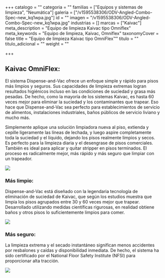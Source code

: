 +++
catalogo = ""
categoria = ""
familias = ["Equipos y sistemas de limpieza", "Neumática"]
galeria = ["/v1595538306/ODV-Angled-Combo-Spec-new_kq1wpa.jpg"]
id = ""
imagen = "/v1595538306/ODV-Angled-Combo-Spec-new_kq1wpa.jpg"
industrias = []
marcas = ["Kaivac"]
meta_description = "Equipo de limpieza Kaivac tipo Omniflex"
meta_keywords = "Equipo de limpieza, Kaivac, Omniflex"
taxonomyCover = false
title = "Equipo de limpieza Kaivac tipo OmniFlex™"
titulo = ""
titulo_adicional = ""
weight = ""

+++
## **Kaivac OmniFlex:**

El sistema Dispense-and-Vac ofrece un enfoque simple y rápido para pisos más limpios y seguros. Sus capacidades de limpieza extremas logran resultados higiénicos incluso en las condiciones de suciedad y grasa más pesadas. De hecho, como la mayoría de los sistemas Kaivac, es hasta 60 veces mejor para eliminar la suciedad y los contaminantes que trapear. Eso hace que Dispense-and-Vac sea perfecto para establecimientos de servicio de alimentos, instalaciones industriales, baños públicos de servicio liviano y mucho más.

Simplemente aplique una solución limpiadora nueva al piso, extienda y cepille ligeramente las líneas de lechada, y luego aspire completamente toda la suciedad y el líquido, dejando los pisos realmente limpios y secos. Es perfecto para la limpieza diaria y el desengrase de pisos comerciales. También es ideal para aplicar y quitar stripper en pisos terminados. El proceso es radicalmente mejor, más rápido y más seguro que limpiar con un trapeador.

![](https://res.cloudinary.com/novatec/v1595538695/omniflexx_q0ktcu.png)

### Más limpio:

Dispense-and-Vac está diseñado con la legendaria tecnología de eliminación de suciedad de Kaivac, que según los estudios muestra que limpia los pisos agrupados entre 30 y 60 veces mejor que trapear. Desarrollado utilizando medidas científicas rigurosas, en realidad obtiene baños y otros pisos lo suficientemente limpios para comer.

![](https://res.cloudinary.com/novatec/v1595538761/limpio_i9zdb5.png)

### Más seguro:

La limpieza extrema y el secado instantáneo significan menos accidentes por resbalones y caídas y disponibilidad inmediata. De hecho, el sistema ha sido certificado por el National Floor Safety Institute (NFSI) para proporcionar alta tracción.

![](https://res.cloudinary.com/novatec/v1595538923/hospi_bg66um.png)